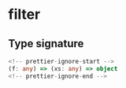 # filter

## Type signature

```typescript
<!-- prettier-ignore-start -->
(f: any) => (xs: any) => object
<!-- prettier-ignore-end -->
```
